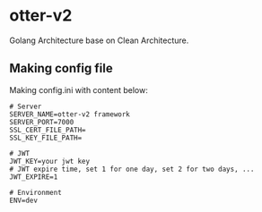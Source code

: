 # otter-v2
Golang Architecture base on Clean Architecture.  

## Making config file
Making config.ini with content below:  
```
# Server
SERVER_NAME=otter-v2 framework
SERVER_PORT=7000
SSL_CERT_FILE_PATH=
SSL_KEY_FILE_PATH=

# JWT
JWT_KEY=your jwt key
# JWT expire time, set 1 for one day, set 2 for two days, ...
JWT_EXPIRE=1

# Environment
ENV=dev
```
